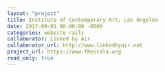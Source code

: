 ```yaml
---
layout: "project"
title: Institute of Contemporary Art, Los Angeles
date: 2017-09-01 00:00:00 -0500
categories: website rails
collaborator: Linked by Air
collaborator_url: http://www.linkedbyair.net
project_url: https://www.theicala.org
read_only: true
---
```


